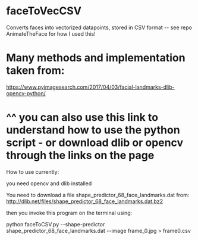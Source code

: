 # faceToVecCSV
Converts faces into vectorized datapoints, stored in CSV format -- see repo AnimateTheFace for how I used this!

# Many methods and implementation taken from:
https://www.pyimagesearch.com/2017/04/03/facial-landmarks-dlib-opencv-python/

# ^^ you can also use this link to understand how to use the python script - or download dlib or opencv through the links on the page

How to use currently:

you need opencv and dlib installed

You need to download a file shape_predictor_68_face_landmarks.dat from:
http://dlib.net/files/shape_predictor_68_face_landmarks.dat.bz2

then you invoke this program on the terminal using:

python faceToCSV.py --shape-predictor shape_predictor_68_face_landmarks.dat --image frame_0.jpg > frame0.csv
